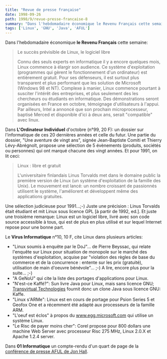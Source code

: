```yaml
---
title: "Revue de presse française"
date: 1998-09-26
path: 1998/9/revue-presse-francaise-8
summary: "Dans l'hebdomadaire économique le Revenu Français cette semaine: Le succès prévisible de Linux, le logiciel libre Connu des seuls experts en informatique il y a encore quelques mois, Linux commence à élargir son audience."
tags: ['Linux', 'GNU', 'Java', 'AFUL']
---
```


<P>
Dans l'hebdomadaire économique <B>le Revenu Français</B> cette
semaine:
</P>

<BLOCKQUOTE>
<P>Le succès prévisible de Linux, le logiciel libre</P>

<P>
Connu des seuls experts en informatique il y a encore quelques mois, Linux
commence à élargir son audience. Ce système d'exploitation (programmes
qui gèrent le fonctionnement d'un ordinateur) est entièrement gratuit.
Pour ses défenseurs, il est surtout plus transparent et plus performant
que les solution de Microsoft (Windows 98 et NT). Complexe à manier, Linux
commence pourtant à susciter l'intérêt des entreprises, et plus seulement
des les chercheurs ou étudiants en informatique. Des démonstrations
seront organisées en France en octobre, témoignage d'utilisateurs à
l'appui. Par ailleurs, Intel a annoncé que son prochain microprocesseur,
baptisé Merced et disponible d'ici à deux ans, serait "compatible" avec
linux.
</P>

</BLOCKQUOTE>
<P>
Dans <B>L'Ordinateur Individuel</B>
d'octobre (n°99, 20 F): un dossier
sur l'informatique de ces 20 dernières années et celle du futur. Une
partie du dossier, "Une aventure de vingt ans", signée Jean-Baptiste
Comiti et Thierry Lévy-Abrégnolt, propose une sélection de 5 évènements
(produits, sociétés ou personnes) qui ont marqué chacune des vingt
années. Et pour 1991, on lit ceci:
</P>

<BLOCKQUOTE>
<P>
Linux : libre et gratuit
</P>

<P>
L'universitaire finlandais Linus Torvalds met dans le domaine public la
première version de Linux (un système d'exploitation de la famille des
Unix). Le mouvement est lancé: un nombre croissant de passionnés
utilisent le système, l'améliorent et développent même des applications
gratuites.
</P>

</BLOCKQUOTE>
<P>
Une sélection judicieuse pour 1991...;-) Juste une précision : Linus
Torvalds était étudiant et mit Linux sous licence GPL [à partir de 1992,
ed.]. Et juste une troisième remarque: Linux est un logiciel libre,
livré avec son code source accessible à tous, qui est de plus en plus
utilisé et sur lequel Internet repose pour une bonne part.
</P>

<P>
Le <B>Virus Informatique</B> n°10, 10 F, cite Linux dans plusieurs articles:
</P>

<UL>

<LI>
"Linux soumis à enquête par le DoJ"... de Pierre Beyssac, qui relate
l'enquête sur Linux pour situation de monopole sur le marché des
systèmes d'exploitation, acquise par "violation des règles de base du
commerce et de la concurrence : entente sur les prix (gratuité),
utilisation de main d'oeuvre bénévole"... ;-) A lire, encore plus pour
la suite... ;-)
<LI>"A GeNoU" qui cite la liste des portages d'applications pour Linux.
<LI>"N'est-ce Kaffé?": Sun livre Java pour Linux, mais sans licence GNU;
<A HREF="http://www.transvirtual.com/">Transvirtual Technologies</A>
fournit donc un clone Java sous licence GNU: Kaffe.
<LI>"Linux s'ARMe": Linux est en cours de portage pour Psion Series 5 et
Geofox One et a récemment été adapté aux processeurs de la famille ARM.
<LI>"L'oeuf est éclos" à propos du
<A HREF="http://www.egg.microsoft.com/">www.egg.microsoft.com</A>
qui utilise un système Linux.
<LI> "Le Risc de payer moins cher": Corel propose pour 800 dollars une
machine Web Server avec processeur Risc 275 MHz, Linux 2.0.X et Apache
1.2.4 server.
</UL>

<P>
Dans <B>01 Informatique</B> un compte-rendu d'un quart de page de la <A HREF="http://www.aful.org/presse/maddog/">conférence de presse AFUL de
Jon Hall</A>.
</P>


